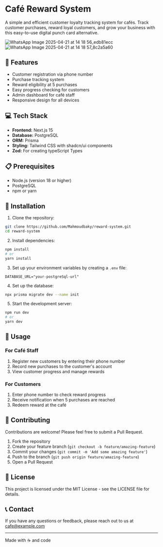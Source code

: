 # Café Reward System

A simple and efficient customer loyalty tracking system for cafés. Track customer purchases, reward loyal customers, and grow your business with this easy-to-use digital punch card alternative.

![WhatsApp Image 2025-04-21 at 14 18 56_edb81ecc](https://github.com/user-attachments/assets/54e43393-9b24-4162-85a5-8373a3fb7793)
![WhatsApp Image 2025-04-21 at 14 18 57_8c2a5a60](https://github.com/user-attachments/assets/36721d63-7981-41f9-bc9e-5180b840f060)



## 🚀 Features

- Customer registration via phone number
- Purchase tracking system
- Reward eligibility at 5 purchases
- Easy progress checking for customers
- Admin dashboard for café staff
- Responsive design for all devices

## 💻 Tech Stack

- **Frontend:** Next.js 15
- **Database:** PostgreSQL
- **ORM:** Prisma
- **Styling:** Tailwind CSS with shadcn/ui components
- **Zod:** For creating typeScript Types

## 📋 Prerequisites

- Node.js (version 18 or higher)
- PostgreSQL
- npm or yarn

## 🔧 Installation

1. Clone the repository:
```bash
git clone https://github.com/Mahmoudbaky/reward-system.git
cd reward-system
```

2. Install dependencies:
```bash
npm install
# or
yarn install
```

3. Set up your environment variables by creating a `.env` file:
```
DATABASE_URL="your-postgreSql-url"
```

4. Set up the database:
```bash
npx prisma migrate dev --name init
```

5. Start the development server:
```bash
npm run dev
# or
yarn dev
```

## 📱 Usage

### For Café Staff
1. Register new customers by entering their phone number
2. Record new purchases to the customer's account
3. View customer progress and manage rewards

### For Customers
1. Enter phone number to check reward progress
2. Receive notification when 5 purchases are reached
3. Redeem reward at the café


## 🤝 Contributing

Contributions are welcome! Please feel free to submit a Pull Request.

1. Fork the repository
2. Create your feature branch (`git checkout -b feature/amazing-feature`)
3. Commit your changes (`git commit -m 'Add some amazing feature'`)
4. Push to the branch (`git push origin feature/amazing-feature`)
5. Open a Pull Request

## 📄 License

This project is licensed under the MIT License - see the LICENSE file for details.

## 📞 Contact

If you have any questions or feedback, please reach out to us at cafe@example.com

---

Made with ☕ and code

